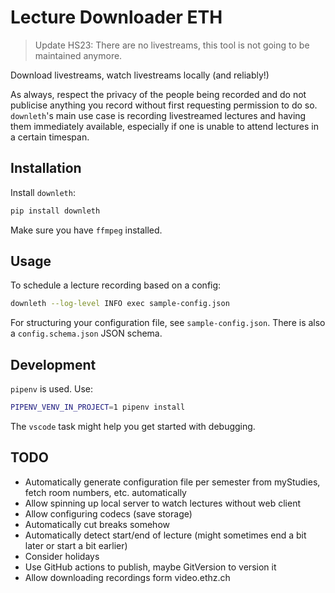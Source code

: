 # Lecture Downloader ETH

> Update HS23: There are no livestreams, this tool is not going to be maintained anymore.

Download livestreams, watch livestreams locally (and reliably!)

As always, respect the privacy of the people being recorded and do not publicise anything you record without first requesting permission to do so. `downleth`'s main use case is recording livestreamed lectures and having them immediately available, especially if one is unable to attend lectures in a certain timespan.

## Installation

Install `downleth`:

```bash
pip install downleth
```

Make sure you have `ffmpeg` installed.

## Usage

To schedule a lecture recording based on a config:

```bash
downleth --log-level INFO exec sample-config.json
```

For structuring your configuration file, see `sample-config.json`. There is also a `config.schema.json` JSON schema.

## Development

`pipenv` is used. Use:

```bash
PIPENV_VENV_IN_PROJECT=1 pipenv install
```

The `vscode` task might help you get started with debugging.

## TODO

- Automatically generate configuration file per semester from myStudies, fetch room numbers, etc. automatically
- Allow spinning up local server to watch lectures without web client
- Allow configuring codecs (save storage)
- Automatically cut breaks somehow
- Automatically detect start/end of lecture (might sometimes end a bit later or start a bit earlier)
- Consider holidays
- Use GitHub actions to publish, maybe GitVersion to version it
- Allow downloading recordings form video.ethz.ch
